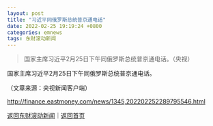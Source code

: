 ```yaml
---
layout: post
title: "习近平同俄罗斯总统普京通电话"
date: 2022-02-25 19:19:24 +0800
categories: emnews
tags: 东财滚动新闻
---
```

> 国家主席习近平2月25日下午同俄罗斯总统普京通电话。（央视）

<p>国家主席习近平2月25日下午同俄罗斯总统普京通电话。</p><p class="em_media">（文章来源：央视新闻客户端）</p>

<http://finance.eastmoney.com/news/1345,202202252289795546.html>

[返回东财滚动新闻](//finews.withounder.com/emnews/)｜[返回首页](//finews.withounder.com/)